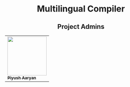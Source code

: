 <h1 align="center">Multilingual Compiler</h1>

<h2 align=center>Project Admins</h2> 

<div align="center">
<table>
  <tbody>
  <tr>
        <td ><a href="https://github.com/piyushgit011"><img alt="" src="https://avatars.githubusercontent.com/u/96625965?v=4" width="130px;"><br><sub><b> Piyush Aaryan </b></sub></a></td> </a></td>
  </tr>
</tbody></table>
</div>
